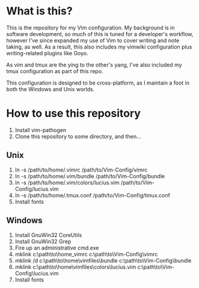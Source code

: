 # What is this?

This is the repository for my Vim configuration.  My background is in software development, so much of this is tuned for a developer's workflow, however I've since expanded my use of Vim to cover writing and note taking, as well.  As a result, this also includes my vimwiki configuration plus writing-related plugins like Goyo.

As vim and tmux are the ying to the other's yang, I've also included my tmux configuration as part of this repo.

This configuration is designed to be cross-platform, as I maintain a foot in both the Windows and Unix worlds.

# How to use this repository

1. Install vim-pathogen
2. Clone this repository to some directory, and then...

## Unix

1. ln -s /path/to/home/.vimrc /path/to/Vim-Config/vimrc
2. ln -s /path/to/home/.vim/bundle /path/to/Vim-Config/bundle
3. ln -s /path/to/home/.vim/colors/lucius.vim /path/to/Vim-Config/lucius.vim
5. ln -s /path/to/home/.tmux.conf /path/to/Vim-Config/tmux.conf
4. Install fonts

## Windows 

1. Install GnuWin32 CoreUtils
2. Install GnuWin32 Grep
3. Fire up an administrative cmd.exe
4. mklink c:\path\to\home\_vimrc c:\path\to\Vim-Config\vimrc
5. mklink /d c:\path\to\home\vimfiles\bundle c:\path\to\Vim-Config\bundle
6. mklink c:\path\to\home\vimfiles\colors\lucius.vim c:\path\to\Vim-Config\lucius.vim
7. Install fonts
